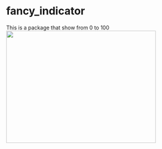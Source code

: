 # fancy_indicator

This is a package that show from 0 to 100 
<img src=![](screen_record.gif) width="400" height="300">
